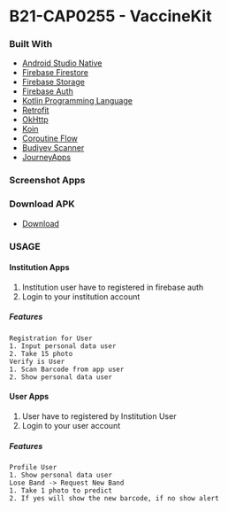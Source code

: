 # B21-CAP0255 - VaccineKit


### Built With

* [Android Studio Native](https://developer.android.com/studio)
* [Firebase Firestore](https://firebase.google.com/docs/firestore)
* [Firebase Storage](https://firebase.google.com/docs/storage)
* [Firebase Auth](https://firebase.google.com/docs/auth)
* [Kotlin Programming Language](https://kotlinlang.org/)
* [Retrofit](https://square.github.io/retrofit/)
* [OkHttp](https://square.github.io/okhttp/)
* [Koin](https://insert-koin.io/)
* [Coroutine Flow](https://kotlin.github.io/kotlinx.coroutines/kotlinx-coroutines-core/kotlinx.coroutines.flow/-flow/)
* [Budiyev Scanner](https://github.com/yuriy-budiyev/code-scanner)
* [JourneyApps](https://github.com/journeyapps/zxing-android-embedded)


### Screenshot Apps


### Download APK
* [Download](https://drive.google.com/drive/folders/1bfGIWFpcsKC_y2QvJlkXJYKZh5C6Ac_a?usp=sharing)

<!-- GETTING STARTED -->
### USAGE
#### Institution Apps
1. Institution user have to registered in firebase auth
2. Login to your institution account
##### Features
    Registration for User
    1. Input personal data user
    2. Take 15 photo
    Verify is User
    1. Scan Barcode from app user
    2. Show personal data user

#### User Apps
1. User have to registered by Institution User
2. Login to your user account
##### Features
    Profile User
    1. Show personal data user
    Lose Band -> Request New Band
    1. Take 1 photo to predict
    2. If yes will show the new barcode, if no show alert
